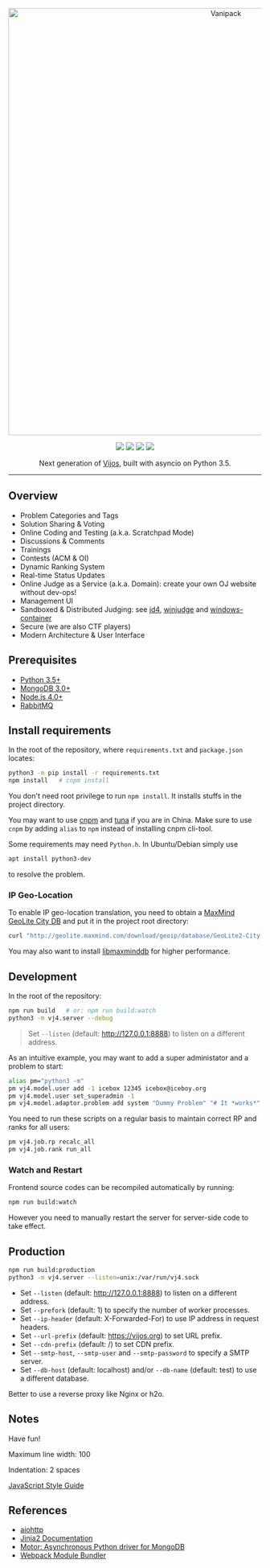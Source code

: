 <p align="center">
  <a href="https://github.com/vijos/vj4">
    <img src="https://rawgit.com/vijos/vj4/master/.github_banner.png" alt="Vanipack" width="850" align="middle" />
  </a>
</p>

<p align="center">
  <a href="https://travis-ci.org/vijos/vj4" target="_blank"><img src="https://img.shields.io/travis/vijos/vj4/master.svg?style=flat-square"></a>
  <a href="https://codeclimate.com/github/vijos/vj4" target="_blank"><img src="https://img.shields.io/codeclimate/github/vijos/vj4.svg?style=flat-square"></a>
  <a href="https://www.versioneye.com/user/projects/575c163d7757a0004a1ded62" target="_blank"><img src="https://www.versioneye.com/user/projects/575c163d7757a0004a1ded62/badge.svg?style=flat-square"></a>
  <a href="https://raw.githubusercontent.com/vijos/vj4/master/LICENSE" target="_blank"><img src="https://img.shields.io/badge/license-AGPLv3-blue.svg?style=flat-square"></a>
</p>

<p align="center">
  Next generation of <a href="https://vijos.org" target="_blank">Vijos</a>, built with asyncio on Python 3.5.
</p>

***

## Overview

- Problem Categories and Tags
- Solution Sharing & Voting
- Online Coding and Testing (a.k.a. Scratchpad Mode)
- Discussions & Comments
- Trainings
- Contests (ACM & OI)
- Dynamic Ranking System
- Real-time Status Updates
- Online Judge as a Service (a.k.a. Domain): create your own OJ website without dev-ops!
- Management UI
- Sandboxed & Distributed Judging: see [jd4](https://github.com/vijos/jd4), [winjudge](https://github.com/iceb0y/winjudge) and [windows-container](https://github.com/iceb0y/windows-container)
- Secure (we are also CTF players)
- Modern Architecture & User Interface

## Prerequisites

* [Python 3.5+](https://www.python.org/downloads/)
* [MongoDB 3.0+](https://docs.mongodb.org/manual/installation/)
* [Node.js 4.0+](https://nodejs.org/en/download/)
* [RabbitMQ](http://www.rabbitmq.com/)

## Install requirements

In the root of the repository, where `requirements.txt` and `package.json` locates:

```bash
python3 -m pip install -r requirements.txt
npm install   # cnpm install
```

You don't need root privilege to run `npm install`. It installs stuffs in the project directory.

You may want to use [cnpm](https://npm.taobao.org/) and [tuna](https://pypi.tuna.tsinghua.edu.cn/)
if you are in China. Make sure to use `cnpm` by adding `alias` to `npm` instead of installing cnpm cli-tool.

Some requirements may need `Python.h`. In Ubuntu/Debian simply use

```bash
apt install python3-dev
```

to resolve the problem.

### IP Geo-Location

To enable IP geo-location translation, you need to obtain a [MaxMind GeoLite City DB](http://dev.maxmind.com/geoip/geoip2/geolite2/) and put it in the project root directory:

```bash
curl "http://geolite.maxmind.com/download/geoip/database/GeoLite2-City.mmdb.gz" | gunzip -c > GeoLite2-City.mmdb
```

You may also want to install [libmaxminddb](https://github.com/maxmind/libmaxminddb/blob/master/README.md) for higher performance.

## Development

In the root of the repository:

```bash
npm run build   # or: npm run build:watch
python3 -m vj4.server --debug
```

> Set `--listen` (default: http://127.0.0.1:8888) to listen on a different address.

As an intuitive example, you may want to add a super administator and a problem to start:

```bash
alias pm="python3 -m"
pm vj4.model.user add -1 icebox 12345 icebox@iceboy.org
pm vj4.model.user set_superadmin -1
pm vj4.model.adaptor.problem add system "Dummy Problem" "# It *works*" -1 1000   # you can also use web UI
```

You need to run these scripts on a regular basis to maintain correct RP and ranks for all users:

```bash
pm vj4.job.rp recalc_all
pm vj4.job.rank run_all
```

### Watch and Restart

Frontend source codes can be recompiled automatically by running:

```bash
npm run build:watch
```

However you need to manually restart the server for server-side code to take effect.

## Production

```bash
npm run build:production
python3 -m vj4.server --listen=unix:/var/run/vj4.sock
```

* Set `--listen` (default: http://127.0.0.1:8888) to listen on a different address.
* Set `--prefork` (default: 1) to specify the number of worker processes.
* Set `--ip-header` (default: X-Forwarded-For) to use IP address in request headers.
* Set `--url-prefix` (default: https://vijos.org) to set URL prefix.
* Set `--cdn-prefix` (default: /) to set CDN prefix.
* Set `--smtp-host`, `--smtp-user` and `--smtp-password` to specify a SMTP server.
* Set `--db-host` (default: localhost) and/or `--db-name` (default: test) to use a different
  database.

Better to use a reverse proxy like Nginx or h2o.

## Notes

Have fun!

Maximum line width: 100

Indentation: 2 spaces

[JavaScript Style Guide](https://github.com/airbnb/javascript)

## References

* [aiohttp](http://aiohttp.readthedocs.org/en/stable/)
* [Jinja2 Documentation](http://jinja.pocoo.org/docs/)
* [Motor: Asynchronous Python driver for MongoDB](http://motor.readthedocs.org/en/stable/)
* [Webpack Module Bundler](https://webpack.js.org/)
